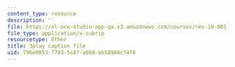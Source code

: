```yaml
---
content_type: resource
description: ''
file: https://ol-ocw-studio-app-qa.s3.amazonaws.com/courses/res-10-001-making-science-and-engineering-pictures-a-practical-guide-to-presenting-your-work-spring-2016/796e005377935c87a669bb58984c74f8_plCuZVzK6kk.vtt
file_type: application/x-subrip
resourcetype: Other
title: 3play caption file
uid: 796e0053-7793-5c87-a669-bb58984c74f8
---
```

